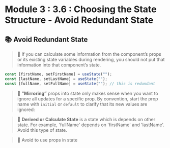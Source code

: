 # Module 3 : 3.6 : Choosing the State Structure - Avoid Redundant State

## 📚 Avoid Redundant State

> 📗 If you can calculate some information from the component’s props or its existing state variables during rendering, you should not put that information into that component’s state.

```jsx
const [firstName, setFirstName] = useState("");
const [lastName, setLastName] = useState("");
const [fullName, setFullName] = useState(""); // this is redundant
```

> 📗 **”Mirroring”** props into state only makes sense when you want to ignore all updates for a specific prop. By convention, start the prop name with `initial` or `default` to clarify that its new values are ignored:

> 📗 **Derived or Calculate State** is a state which is depends on other state. For example, 'fullName' depends on 'firstName' and 'lastName'. Avoid this type of state.

> 🔴 Avoid to use props in state
